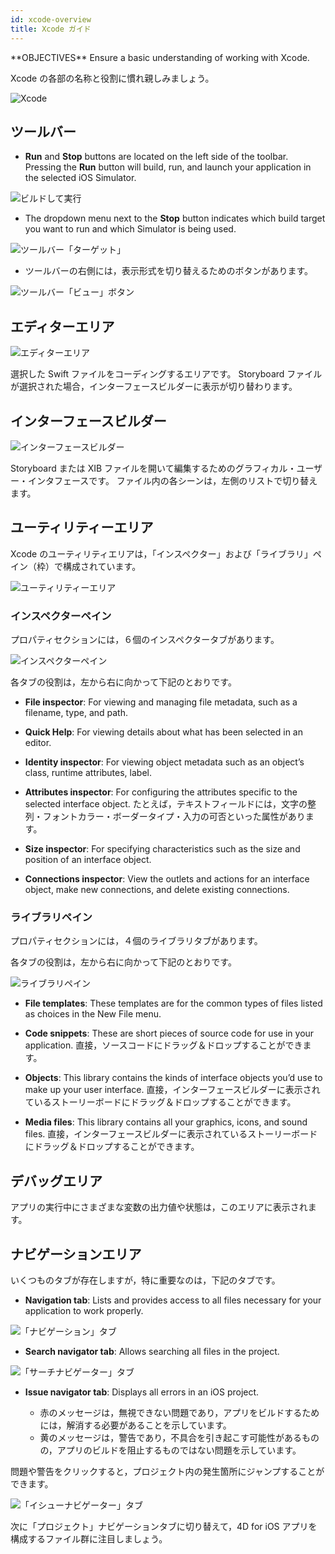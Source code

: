 ```yaml
---
id: xcode-overview
title: Xcode ガイド
---
```


<div class = "objectives">
**OBJECTIVES**
Ensure a basic understanding of working with Xcode.</div>

Xcode の各部の名称と役割に慣れ親しみましょう。

![Xcode](assets/en/customize-with-xcode/Discover-Xcode-4D-for-iOS.png)

## ツールバー

* **Run** and **Stop** buttons are located on the left side of the toolbar. Pressing the **Run** button will build, run, and launch your application in the selected iOS Simulator.

![ビルドして実行](assets/en/customize-with-xcode/Toolbar-Build-and-Run-Xcode-4D-for-iOS.png)

* The dropdown menu next to the **Stop** button indicates which build target you want to run and which Simulator is being used.

![ツールバー「ターゲット」](assets/en/customize-with-xcode/Toolbar-Target-simulator-Xcode-4D-for-iOS.png)

* ツールバーの右側には，表示形式を切り替えるためのボタンがあります。

![ツールバー「ビュー」ボタン](assets/en/customize-with-xcode/Toolbar-View-buttons-Xcode-4D-for-iOS.png)

## エディターエリア

![エディターエリア](assets/en/customize-with-xcode/Editor-Xcode-4D-for-iOS.png)

選択した Swift ファイルをコーディングするエリアです。 Storyboard ファイルが選択された場合，インターフェースビルダーに表示が切り替わります。

## インターフェースビルダー

![インターフェースビルダー](assets/en/customize-with-xcode/Interface-Builder-Xcode-4D-for-iOS.png)

Storyboard または XIB ファイルを開いて編集するためのグラフィカル・ユーザー・インタフェースです。 ファイル内の各シーンは，左側のリストで切り替えます。

## ユーティリティーエリア

Xcode のユーティリティエリアは，「インスペクター」および「ライブラリ」ペイン（枠）で構成されています。

![ユーティリティーエリア](assets/en/customize-with-xcode/Utility-Xcode-4D-for-iOS.png)

### インスペクターペイン

プロパティセクションには，６個のインスペクタータブがあります。

![インスペクターペイン](assets/en/customize-with-xcode/Xcode-Inspector-pane.png)

各タブの役割は，左から右に向かって下記のとおりです。

* **File inspector**: For viewing and managing file metadata, such as a filename, type, and path.

* **Quick Help**: For viewing details about what has been selected in an editor.

* **Identity inspector**: For viewing object metadata such as an object’s class, runtime attributes, label.

* **Attributes inspector**: For configuring the attributes specific to the selected interface object. たとえば，テキストフィールドには，文字の整列・フォントカラー・ボーダータイプ・入力の可否といった属性があります。

* **Size inspector**: For specifying characteristics such as the size and position of an interface object.

* **Connections inspector**: View the outlets and actions for an interface object, make new connections, and delete existing connections.

### ライブラリペイン

プロパティセクションには，４個のライブラリタブがあります。

各タブの役割は，左から右に向かって下記のとおりです。

![ライブラリペイン](assets/en/customize-with-xcode/Xcode-Library-pane.png)

* **File templates**: These templates are for the common types of files listed as choices in the New File menu.

* **Code snippets**: These are short pieces of source code for use in your application. 直接，ソースコードにドラッグ＆ドロップすることができます。

* **Objects**: This library contains the kinds of interface objects you’d use to make up your user interface. 直接，インターフェースビルダーに表示されているストーリーボードにドラッグ＆ドロップすることができます。

* **Media files**: This library contains all your graphics, icons, and sound files. 直接，インターフェースビルダーに表示されているストーリーボードにドラッグ＆ドロップすることができます。

## デバッグエリア

アプリの実行中にさまざまな変数の出力値や状態は，このエリアに表示されます。

## ナビゲーションエリア

いくつものタブが存在しますが，特に重要なのは，下記のタブです。

* **Navigation tab**: Lists and provides access to all files necessary for your application to work properly.

![「ナビゲーション」タブ](assets/en/customize-with-xcode/Project-Navigation-Editor-Xcode-4D-for-iOS.png)

* **Search navigator tab**: Allows searching all files in the project.

![「サーチナビゲーター」タブ](assets/en/customize-with-xcode/Search-Navigator-Xcode-4D-for-iOS.png)

* **Issue navigator tab**: Displays all errors in an iOS project.

    - 赤のメッセージは，無視できない問題であり，アプリをビルドするためには，解消する必要があることを示しています。
    - 黄のメッセージは，警告であり，不具合を引き起こす可能性があるものの，アプリのビルドを阻止するものではない問題を示しています。

問題や警告をクリックすると，プロジェクト内の発生箇所にジャンプすることができます。

![「イシューナビゲーター」タブ](assets/en/customize-with-xcode/Issue-Navigator-Xcode-4D-for-iOS.png)

次に「プロジェクト」ナビゲーションタブに切り替えて，4D for iOS アプリを構成するファイル群に注目しましょう。
